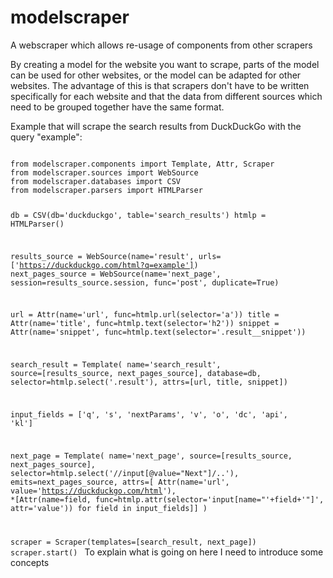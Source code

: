 # modelscraper
A webscraper which allows re-usage of components from other scrapers

By creating a model for the website you want to scrape, parts of the model can be used for other websites, or the model can be adapted for other websites.
The advantage of this is that scrapers don't have to be written specifically for each website and that the data from different sources which need to be grouped together have the same format.

Example that will scrape the search results from DuckDuckGo with the query "example":

<code>
from modelscraper.components import Template, Attr, Scraper
from modelscraper.sources import WebSource
from modelscraper.databases import CSV
from modelscraper.parsers import HTMLParser

db = CSV(db='duckduckgo', table='search_results')
htmlp = HTMLParser() 

results_source = WebSource(name='result', urls=['https://duckduckgo.com/html?q=example'])
next_pages_source = WebSource(name='next_page', session=results_source.session,
                              func='post', duplicate=True)

url = Attr(name='url', func=htmlp.url(selector='a'))
title = Attr(name='title', func=htmlp.text(selector='h2'))
snippet = Attr(name='snippet', func=htmlp.text(selector='.result__snippet'))

search_result = Template(
    name='search_result',
    source=[results_source, next_pages_source],
    database=db,
    selector=htmlp.select('.result'),
    attrs=[url, title, snippet])

input_fields = ['q', 's', 'nextParams', 'v', 'o', 'dc', 'api', 'kl']

next_page = Template(
    name='next_page',
    source=[results_source, next_pages_source],
    selector=htmlp.select('//input[@value="Next"]/..'),
    emits=next_pages_source,
    attrs=[
        Attr(name='url', value='https://duckduckgo.com/html'),
        *[Attr(name=field, func=htmlp.attr(selector='input[name="'+field+'"]',
                                            attr='value'))
          for field in input_fields]]
)

scraper = Scraper(templates=[search_result, next_page])
scraper.start()
</code>
To explain what is going on here I need to introduce some concepts
